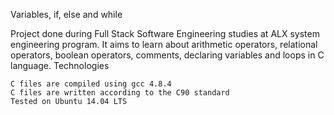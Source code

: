 Variables, if, else and while

Project done during Full Stack Software Engineering studies at ALX system engineering program. It aims to learn about arithmetic operators, relational operators, boolean operators, comments, declaring variables and loops in C language.
Technologies

    C files are compiled using gcc 4.8.4
    C files are written according to the C90 standard
    Tested on Ubuntu 14.04 LTS

